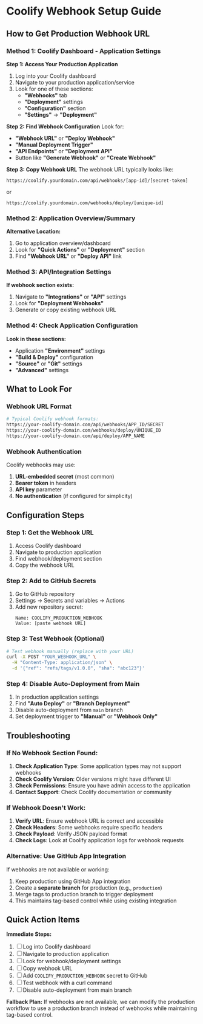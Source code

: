 # Coolify Webhook Setup Guide
## How to Get Production Webhook URL

### Method 1: Coolify Dashboard - Application Settings

**Step 1: Access Your Production Application**
1. Log into your Coolify dashboard
2. Navigate to your production application/service
3. Look for one of these sections:
   - **"Webhooks"** tab
   - **"Deployment"** settings
   - **"Configuration"** section
   - **"Settings"** → **"Deployment"**

**Step 2: Find Webhook Configuration**
Look for:
- **"Webhook URL"** or **"Deploy Webhook"**
- **"Manual Deployment Trigger"**
- **"API Endpoints"** or **"Deployment API"**
- Button like **"Generate Webhook"** or **"Create Webhook"**

**Step 3: Copy Webhook URL**
The webhook URL typically looks like:
```
https://coolify.yourdomain.com/api/webhooks/[app-id]/[secret-token]
```
or
```
https://coolify.yourdomain.com/webhooks/deploy/[unique-id]
```

### Method 2: Application Overview/Summary

**Alternative Location:**
1. Go to application overview/dashboard
2. Look for **"Quick Actions"** or **"Deployment"** section
3. Find **"Webhook URL"** or **"Deploy API"** link

### Method 3: API/Integration Settings

**If webhook section exists:**
1. Navigate to **"Integrations"** or **"API"** settings
2. Look for **"Deployment Webhooks"**
3. Generate or copy existing webhook URL

### Method 4: Check Application Configuration

**Look in these sections:**
- Application **"Environment"** settings
- **"Build & Deploy"** configuration
- **"Source"** or **"Git"** settings
- **"Advanced"** settings

## What to Look For

### Webhook URL Format
```bash
# Typical Coolify webhook formats:
https://your-coolify-domain.com/api/webhooks/APP_ID/SECRET
https://your-coolify-domain.com/webhooks/deploy/UNIQUE_ID
https://your-coolify-domain.com/api/deploy/APP_NAME
```

### Webhook Authentication
Coolify webhooks may use:
1. **URL-embedded secret** (most common)
2. **Bearer token** in headers
3. **API key** parameter
4. **No authentication** (if configured for simplicity)

## Configuration Steps

### Step 1: Get the Webhook URL
1. Access Coolify dashboard
2. Navigate to production application
3. Find webhook/deployment section
4. Copy the webhook URL

### Step 2: Add to GitHub Secrets
1. Go to GitHub repository
2. Settings → Secrets and variables → Actions
3. Add new repository secret:
   ```
   Name: COOLIFY_PRODUCTION_WEBHOOK
   Value: [paste webhook URL]
   ```

### Step 3: Test Webhook (Optional)
```bash
# Test webhook manually (replace with your URL)
curl -X POST "YOUR_WEBHOOK_URL" \
  -H "Content-Type: application/json" \
  -d '{"ref": "refs/tags/v1.0.0", "sha": "abc123"}'
```

### Step 4: Disable Auto-Deployment from Main
1. In production application settings
2. Find **"Auto Deploy"** or **"Branch Deployment"**
3. Disable auto-deployment from `main` branch
4. Set deployment trigger to **"Manual"** or **"Webhook Only"**

## Troubleshooting

### If No Webhook Section Found:
1. **Check Application Type**: Some application types may not support webhooks
2. **Check Coolify Version**: Older versions might have different UI
3. **Check Permissions**: Ensure you have admin access to the application
4. **Contact Support**: Check Coolify documentation or community

### If Webhook Doesn't Work:
1. **Verify URL**: Ensure webhook URL is correct and accessible
2. **Check Headers**: Some webhooks require specific headers
3. **Check Payload**: Verify JSON payload format
4. **Check Logs**: Look at Coolify application logs for webhook requests

### Alternative: Use GitHub App Integration
If webhooks are not available or working:
1. Keep production using GitHub App integration
2. Create a **separate branch** for production (e.g., `production`)
3. Merge tags to production branch to trigger deployment
4. This maintains tag-based control while using existing integration

## Quick Action Items

**Immediate Steps:**
1. ☐ Log into Coolify dashboard
2. ☐ Navigate to production application
3. ☐ Look for webhook/deployment settings
4. ☐ Copy webhook URL
5. ☐ Add `COOLIFY_PRODUCTION_WEBHOOK` secret to GitHub
6. ☐ Test webhook with a curl command
7. ☐ Disable auto-deployment from main branch

**Fallback Plan:**
If webhooks are not available, we can modify the production workflow to use a production branch instead of webhooks while maintaining tag-based control.
